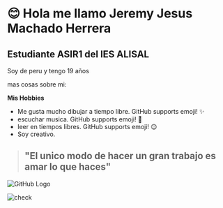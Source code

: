   <h1>😊 Hola me llamo Jeremy Jesus Machado Herrera</h1>

<h2>Estudiante ASIR1 del IES ALISAL</h2>

Soy de peru y tengo 19 años

mas cosas sobre mi:

**Mis Hobbies**

* Me gusta mucho dibujar a tiempo libre. GitHub supports emoji! ✨
* escuchar musica. GitHub supports emoji! 🎵 
* leer en tiempos libres. GitHub supports emoji! 😌
* Soy creativo.


> <h2>"El unico modo de hacer un gran trabajo es amar lo que haces"</h2>

![GitHub Logo](/images/logo.png)

![check](https://images-wixmp-ed30a86b8c4ca887773594c2.wixmp.com/f/42f14d08-72dd-4298-8db0-b5d52fd022b2/d4u9kif-180f2222-6f3b-40b8-a97c-3ea4fdd5fad5.png?token=eyJ0eXAiOiJKV1QiLCJhbGciOiJIUzI1NiJ9.eyJzdWIiOiJ1cm46YXBwOjdlMGQxODg5ODIyNjQzNzNhNWYwZDQxNWVhMGQyNmUwIiwiaXNzIjoidXJuOmFwcDo3ZTBkMTg4OTgyMjY0MzczYTVmMGQ0MTVlYTBkMjZlMCIsIm9iaiI6W1t7InBhdGgiOiJcL2ZcLzQyZjE0ZDA4LTcyZGQtNDI5OC04ZGIwLWI1ZDUyZmQwMjJiMlwvZDR1OWtpZi0xODBmMjIyMi02ZjNiLTQwYjgtYTk3Yy0zZWE0ZmRkNWZhZDUucG5nIn1dXSwiYXVkIjpbInVybjpzZXJ2aWNlOmZpbGUuZG93bmxvYWQiXX0.Kb1l0_7RH3rwI55pdV8s76R1ZY1tfR--Xzbu-tr8Vpo) 

